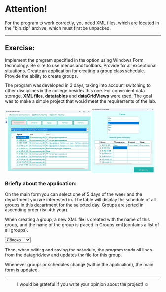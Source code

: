 # **Attention!**
For the program to work correctly, you need XML files, which are located in the "bin.zip" archive, which must first be unpacked.
___

## **Exercise:**

Implement the program specified in the option using Windows Form technology. Be sure to use menus and toolbars. Provide for all exceptional situations. Create an application for creating a group class schedule. Provide the ability to create groups.


The program was developed in 3 days, taking into account switching to other disciplines in the college besides this one. For convenient data storage, **XML files**, **datatables** and **dataGridViews** were used. The goal was to make a simple project that would meet the requirements of the lab.

<img align="center" src="https://github.com/alenoktee/Schedule/blob/master/Main.png" width="55%"></img>
<img align="center" src="https://github.com/alenoktee/Schedule/blob/master/Edit.png" width="40%"></img>

### **Briefly about the application:**

On the main form you can select one of 5 days of the week and the department you are interested in. The table will display the schedule of all groups in this department for the selected day. Groups are sorted in ascending order (1st-4th year).

When creating a group, a new XML file is created with the name of this group, and the name of the group is placed in Groups.xml (contains a list of all groups).

<select id="fruits" name="fruits">
    <option value="apple">Яблоко</option>
    <option value="banana">Банан</option>
    <option value="orange">Апельсин</option>
  </select>

Then, when editing and saving the schedule, the program reads all lines from the datagridview and updates the file for this group.

Whenever groups or schedules change (within the application), the main form is updated.


---

<p align="center">I would be grateful if you write your opinion about the project! ☺️</p>
